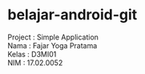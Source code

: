 # belajar-android-git
Project : Simple Application <br/>
Nama    : Fajar Yoga Pratama<br/>
Kelas   : D3MI01<br/>
NIM     : 17.02.0052<br/>
